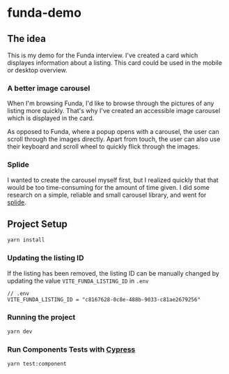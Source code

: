 # funda-demo


## The idea

This is my demo for the Funda interview. 
I've created a card which displayes information about a listing. This card could be used in the mobile or desktop overview.

### A better image carousel

When I'm browsing Funda, I'd like to browse through the pictures of any listing more quickly. That's why I've created an accessible image carousel which is displayed in the card. 

As opposed to Funda, where a popup opens with a carousel, the user can scroll through the images directly. Apart from touch, the user can also use their keyboard and scroll wheel to quickly flick through the images. 

### Splide 
I wanted to create the carousel myself first, but I realized quickly that that would be too time-consuming for the amount of time given. I did some research on a simple, reliable and small carousel library, and went for [splide](https://splidejs.com/).

## Project Setup

```sh
yarn install
```

### Updating the listing ID
If the listing has been removed, the listing ID can be manually changed by updating the value `VITE_FUNDA_LISTING_ID` in `.env`

```
// .env
VITE_FUNDA_LISTING_ID = "c8167628-0c8e-488b-9033-c81ae2679256"
```

### Running the project

```sh
yarn dev
```

### Run Components Tests with [Cypress](https://docs.cypress.io/guides/component-testing/overview/)

```sh
yarn test:component
```

